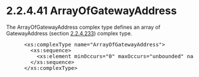 <html dir="LTR" xmlns:mshelp="http://msdn.microsoft.com/mshelp" xmlns:ddue="http://ddue.schemas.microsoft.com/authoring/2003/5" xmlns:xlink="http://www.w3.org/1999/xlink" xmlns:tool="http://www.microsoft.com/tooltip">
 <body>
 <div id="header">
 <h1 class="heading">2.2.4.41 ArrayOfGatewayAddress</h1>
 </div>
 <div id="mainSection">
 <div id="mainBody">
 <div id="allHistory" class="saveHistory"></div>
 <div id="sectionSection0" class="section" name="collapseableSection">
 

<p>The ArrayOfGatewayAddress complex type defines an array of
GatewayAddress (section <a href="262a6c0d-df3d-43b2-82fe-93eafc173058.md">2.2.4.233</a>)
complex type.</p>

<dl>
<dd>
<div><pre> &lt;xs:complexType name=&quot;ArrayOfGatewayAddress&quot;&gt;
   &lt;xs:sequence&gt;
     &lt;xs:element minOccurs=&quot;0&quot; maxOccurs=&quot;unbounded&quot; name=&quot;GatewayAddress&quot; nillable=&quot;true&quot; type=&quot;ipam:GatewayAddress&quot; /&gt;
   &lt;/xs:sequence&gt;
 &lt;/xs:complexType&gt;
</pre></div>
</dd></dl>


 </div>
 </div>
 </div>
 </body>
</html>